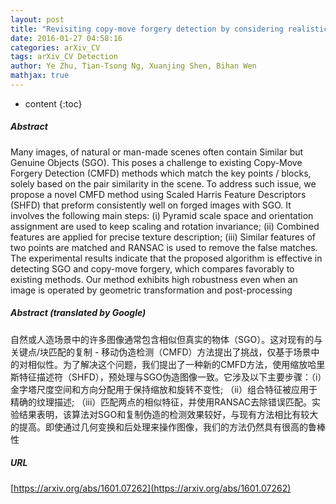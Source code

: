 ```yaml
---
layout: post
title: "Revisiting copy-move forgery detection by considering realistic image with similar but genuine objects"
date: 2016-01-27 04:58:16
categories: arXiv_CV
tags: arXiv_CV Detection
author: Ye Zhu, Tian-Tsong Ng, Xuanjing Shen, Bihan Wen
mathjax: true
---
```


* content
{:toc}

##### Abstract
Many images, of natural or man-made scenes often contain Similar but Genuine Objects (SGO). This poses a challenge to existing Copy-Move Forgery Detection (CMFD) methods which match the key points / blocks, solely based on the pair similarity in the scene. To address such issue, we propose a novel CMFD method using Scaled Harris Feature Descriptors (SHFD) that preform consistently well on forged images with SGO. It involves the following main steps: (i) Pyramid scale space and orientation assignment are used to keep scaling and rotation invariance; (ii) Combined features are applied for precise texture description; (iii) Similar features of two points are matched and RANSAC is used to remove the false matches. The experimental results indicate that the proposed algorithm is effective in detecting SGO and copy-move forgery, which compares favorably to existing methods. Our method exhibits high robustness even when an image is operated by geometric transformation and post-processing

##### Abstract (translated by Google)
自然或人造场景中的许多图像通常包含相似但真实的物体（SGO）。这对现有的与关键点/块匹配的复制 - 移动伪造检测（CMFD）方法提出了挑战，仅基于场景中的对相似性。为了解决这个问题，我们提出了一种新的CMFD方法，使用缩放哈里斯特征描述符（SHFD），预处理与SGO伪造图像一致。它涉及以下主要步骤：（i）金字塔尺度空间和方向分配用于保持缩放和旋转不变性; （ii）组合特征被应用于精确的纹理描述; （iii）匹配两点的相似特征，并使用RANSAC去除错误匹配。实验结果表明，该算法对SGO和复制伪造的检测效果较好，与现有方法相比有较大的提高。即使通过几何变换和后处理来操作图像，我们的方法仍然具有很高的鲁棒性

##### URL
[https://arxiv.org/abs/1601.07262](https://arxiv.org/abs/1601.07262)

